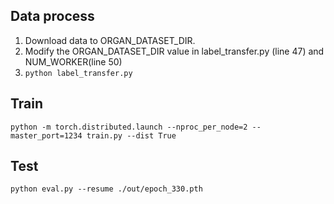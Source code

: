 ## Data process
1. Download data to ORGAN_DATASET_DIR.  
2. Modify the ORGAN_DATASET_DIR value in label_transfer.py (line 47) and NUM_WORKER(line 50)
3. ```python label_transfer.py```

## Train
```python -m torch.distributed.launch --nproc_per_node=2 --master_port=1234 train.py --dist True```

## Test
```python eval.py --resume ./out/epoch_330.pth```
